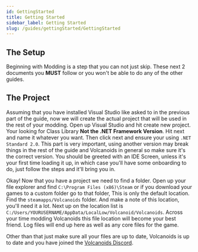 ```yaml
---
id: GettingStarted
title: Getting Started
sidebar_label: Getting Started
slug: /guides/gettingStarted/GettingStarted
---
```


## The Setup
Beginning with Modding is a step that you can not just skip. These next 2 documents you **MUST** follow or you won't be able to do any of the other guides.

## The Project
Assuming that you have installed Visual Studio like asked to in the previous part of the guide, now we will create the actual project that will be used in the rest of your modding. Open up Visual Studio and hit create new project. Your looking for Class Library **Not the .NET Framework Version**. Hit next and name it whatever you want. Then click next and ensure your using `.NET Standard 2.0`. This part is very important, using another version may break things in the rest of the guide and Volcanoids in general so make sure it's the correct version. You should be greeted with an IDE Screen, unless it's your first time loading it up, in which case you'll have some onboarding to do, just follow the steps and it'll bring you in. 

Okay! Now that you have a project we need to find a folder. Open up your file explorer and find `C:\Program Files (x86)\Steam` or if you download your games to a custom folder go to that folder, This is only the default location. Find the `steamapps/Volcanoids` folder. And make a note of this location, you'll need it a lot. Next up on the location list is `C:/Users/YOURUSERNAME/AppData/LocalLow/Volcanoid/Volcanoids`. Across your time modding Volcanoids this file location will become your best friend. Log files will end up here as well as any core files for the game. 

Other than that just make sure all your files are up to date, Volcanoids is up to date and you have joined the [Volcanoids Discord](https://discord.gg/volcanoids).
